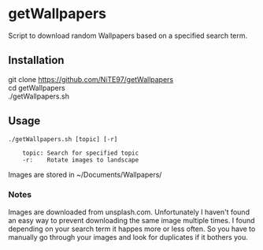 # getWallpapers
Script to download random Wallpapers based on a specified search term.

## Installation

git clone https://github.com/NiTE97/getWallpapers<br>
cd getWallpapers<br>
./getWallpapers.sh<br>

## Usage

	./getWallpapers.sh [topic] [-r]

		topic: Search for specified topic
		-r:    Rotate images to landscape

Images are stored in ~/Documents/Wallpapers/

### Notes
Images are downloaded from unsplash.com. Unfortunately I haven't found an easy way to prevent downloading the same image multiple times. I found depending on your search term it happes more or less often. So you have to manually go through your images and look for duplicates if it bothers you.
